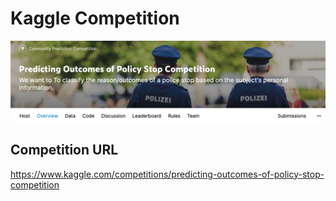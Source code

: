 # Kaggle Competition

![Paper](pic/kaggle.png)


## Competition URL
https://www.kaggle.com/competitions/predicting-outcomes-of-policy-stop-competition